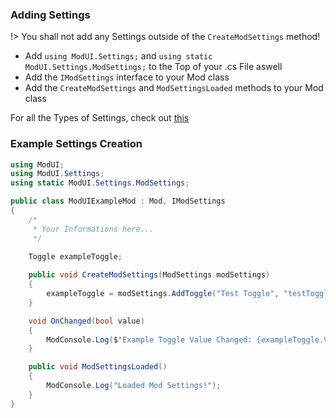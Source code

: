 ### Adding Settings

!> You shall not add any Settings outside of the `CreateModSettings` method!

- Add `using ModUI.Settings;` and `using static ModUI.Settings.ModSettings;` to the Top of your .cs File aswell
- Add the `IModSettings` interface to your Mod class
- Add the `CreateModSettings` and `ModSettingsLoaded` methods to your Mod class

For all the Types of Settings, check out [this](API/ModUI/Settings/ModSettings.md)

### Example Settings Creation

```csharp
using ModUI;
using ModUI.Settings;
using static ModUI.Settings.ModSettings;

public class ModUIExampleMod : Mod, IModSettings
{
    /*
     * Your Informations here...
     */
    
    Toggle exampleToggle;

    public void CreateModSettings(ModSettings modSettings)
    {
        exampleToggle = modSettings.AddToggle("Test Toggle", "testToggle", false, OnChanged);
    }

    void OnChanged(bool value)
    {
        ModConsole.Log($"Example Toggle Value Changed: {exampleToggle.Value}");
    }

    public void ModSettingsLoaded()
    {
        ModConsole.Log("Loaded Mod Settings!");
    }
}
```